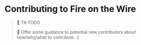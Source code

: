 # Contributing to Fire on the Wire

> :construction: TK-TODO
>
> :memo: Offer some guidance to potential new contributors about how/why/what to contribute. :)
